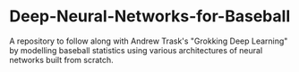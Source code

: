 # Deep-Neural-Networks-for-Baseball
A repository to follow along with Andrew Trask's "Grokking Deep Learning" by modelling baseball statistics using various architectures of neural networks built from scratch.
